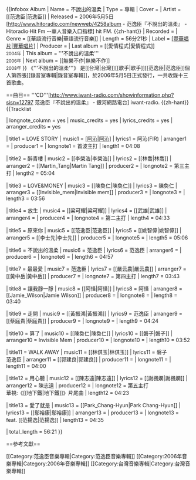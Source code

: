 {{Infobox Album
| Name  = 不說出的溫柔
| Type  = 專輯
| Cover  = 
| Artist  = [[范逸臣|范逸臣]]
| Released   = 2006年5月5日<ref name="hitFm">[http://www.hitoradio.com/newweb/4258album - 范逸臣『不說出的溫柔』 - Hitoradio‧Hit Fm --華人音樂入口指標] hit FM. {{zh-hant}}</ref>
| Recorded  = 
| Genre = [[華語流行音樂|華語流行音樂]]
| Length = 56分21秒
| Label = [[豐華唱片|豐華唱片]](發行)<ref name="hitFm" />
| Producer =
| Last album = [[愛情程式|愛情程式]]<br /><small>2004年</small>
| This album = '''不說出的溫柔'''<br /><small>2006年</small>
| Next album = [[無樂不作|無樂不作]]<br /><small>2008年</small>
}}
《'''不說出的溫柔'''》 是[[台灣|台灣]][[歌手|歌手]][[范逸臣|范逸臣]]個人第四張[[錄音室專輯|錄音室專輯]]，於2006年5月5日正式發行，一共收錄十三首歌曲。<ref name="hitFm" />

==曲目==
'''CD'''<ref>[http://www.iwant-radio.com/showinformation.php?sisn=12797 范逸臣『不說出的溫柔』 - 銀河網路電台] iwant-radio. {{zh-hant}}</ref>
{{Tracklist

| longnote_column = yes
| music_credits = yes
| lyrics_credits = yes
| arranger_credits = yes

| title1 = LOVE STORY
| music1 = [[阿沁|阿沁]]([[FIR|FIR]])
| lyrics1 = 阿沁(FIR)
| arranger1 = 
| producer1 = 
| longnote1 = 首波主打
| length1 = 04:08

| title2 = 醉青樓
| music2 = [[李榮浩|李榮浩]]
| lyrics2 = [[林喬|林喬]]
| arranger2 = [[Martin_Tang|Martin Tang]]
| producer2 = 
| longnote2 = 第三主打
| length2 = 05:04

| title3 = LOVE&MONEY
| music3 = [[陳奐仁|陳奐仁]]
| lyrics3 = 陳奐仁
| arranger3 = [[Invisible_mem|Invisible mem]]
| producer3 = 
| longnote3 = 
| length3 = 03:56

| title4 = 放生
| music4 = [[粱可耀|粱可耀]]
| lyrics4 = [[武雄|武雄]]
| arranger4 = 
| producer4 = 
| longnote4 = 第二主打
| length4 = 04:33

| title5 = 原來你
| music5 = [[范逸臣|范逸臣]]
| lyrics5 = [[姚智偉|姚智偉]]
| arranger5 = [[李士先|李士先]]
| producer5 = 
| longnote5 = 
| length5 = 05:06

| title6 = 不說出的溫柔
| music6 = 范逸臣
| lyrics6 = 范逸臣
| arranger6 = 
| producer6 = 
| longnote6 = 
| length6 = 04:57

| title7 = 最最愛
| music7 = 范逸臣
| lyrics7 = [[嚴云農|嚴云農]]
| arranger7 = [[黃中岳|黃中岳]]
| producer7 = 
| longnote7 = 第四主打
| length7 = 03:43

| title8 = 讓我靜一靜
| music8 = [[阿怪|阿怪]]
| lyrics8 = 阿怪
| arranger8 = [[Jamie_Wilson|Jamie Wilson]]
| producer8 = 
| longnote8 = 
| length8 = 03:40

| title9 = 走開
| music9 = [[黃振鴻|黃振鴻]]
| lyrics9 = 范逸臣
| arranger9 = [[蔡庭貴|蔡庭貴]]
| producer9 = 
| longnote9 = 
| length9 = 04:24

| title10 = 算了
| music10 = [[陳奐仁|陳奐仁]]
| lyrics10 = [[磐子|磐子]]
| arranger10 = Invisible Mem
| producer10 = 
| longnote10 = 
| length10 = 03:52

| title11 = WALK AWAY 
| music11 = [[林倛玉|林倛玉]]
| lyrics11 = 磐子<br />范逸臣
| arranger11 = [[郭建良|郭建良]]
| producer11 = 
| longnote11 = 
| length11 = 04:00

| title12 = 用心聽
| music12 = [[陳志遠|陳志遠]]
| lyrics12 = [[謝楓嫻|謝楓嫻]]
| arranger12 = 陳志遠
| producer12 = 
| longnote12 = 第五主打<br />華視:《[[地下鐵|地下鐵]]》片尾曲
| length12 = 04:23

| title13 = 愛了就是
| music13 = [[Park_Chang-Hyun|Park Chang-Hyun]]
| lyrics13 = [[鄔裕康|鄔裕康]]
| arranger13 = 
| producer13 = 
| longnote13 = feat. [[范揚逸|范揚逸]]
| length13 = 04:35

| total_length = 56:21
}}

==參考文獻==
<references/>

[[Category:范逸臣音樂專輯|Category:范逸臣音樂專輯]]
[[Category:2006年音樂專輯|Category:2006年音樂專輯]]
[[Category:台灣音樂專輯|Category:台灣音樂專輯]]